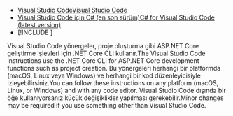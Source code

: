 * [<span data-ttu-id="668f9-101">Visual Studio Code</span><span class="sxs-lookup"><span data-stu-id="668f9-101">Visual Studio Code</span></span>](https://code.visualstudio.com/download)
* [<span data-ttu-id="668f9-102">Visual Studio Code için C# (en son sürüm)</span><span class="sxs-lookup"><span data-stu-id="668f9-102">C# for Visual Studio Code (latest version)</span></span>](https://marketplace.visualstudio.com/items?itemName=ms-dotnettools.csharp)
* [!INCLUDE [](~/includes/3.0-SDK.md)]

<span data-ttu-id="668f9-103">Visual Studio Code yönergeler, proje oluşturma gibi ASP.NET Core geliştirme işlevleri için .NET Core CLI kullanır.</span><span class="sxs-lookup"><span data-stu-id="668f9-103">The Visual Studio Code instructions use the .NET Core CLI for ASP.NET Core development functions such as project creation.</span></span> <span data-ttu-id="668f9-104">Bu yönergeleri herhangi bir platformda (macOS, Linux veya Windows) ve herhangi bir kod düzenleyicisiyle izleyebilirsiniz.</span><span class="sxs-lookup"><span data-stu-id="668f9-104">You can follow these instructions on any platform (macOS, Linux, or Windows) and with any code editor.</span></span> <span data-ttu-id="668f9-105">Visual Studio Code dışında bir öğe kullanıyorsanız küçük değişiklikler yapılması gerekebilir.</span><span class="sxs-lookup"><span data-stu-id="668f9-105">Minor changes may be required if you use something other than Visual Studio Code.</span></span>
